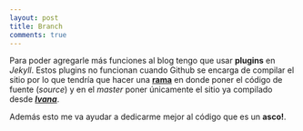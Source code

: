 ```yaml
---
layout: post
title: Branch
comments: true
---
```

Para poder agregarle más funciones al blog tengo que usar __plugins__ en _Jekyll_. Estos plugins no funcionan cuando Github se encarga de compilar el sitio por lo que tendría que hacer una [__rama__](https://github.com/arguser/arguser.github.com/branches) en donde poner el código de fuente (_source_) y en el _master_ poner únicamente el sitio ya compilado desde [___Ivana___](http://www.thinkwiki.org/wiki/Category:T410i).

Además esto me va ayudar a dedicarme mejor al código que es un __asco!__.
